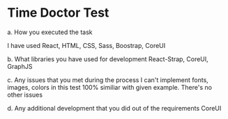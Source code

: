 # Time Doctor Test

a. How you executed the task

I have used React, HTML, CSS, Sass, Boostrap, CoreUI

b. What libraries you have used for development
React-Strap, CoreUI, GraphJS

c. Any issues that you met during the process
I can't implement fonts, images, colors in this test 100% similiar with given example. 
There's no other issues

d. Any additional development that you did out of the requirements
CoreUI
